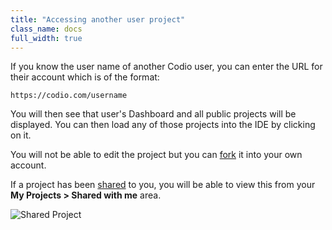 ```yaml
---
title: "Accessing another user project"
class_name: docs
full_width: true
---
```


If you know the user name of another Codio user, you can enter the URL for their account which is of the format:

`https://codio.com/username`

You will then see that user's Dashboard and all public projects will be displayed. You can then load any of those projects into the IDE by clicking on it. 

You will not be able to edit the project but you can [fork](/docs/ide/features/fork) it into your own account.

If a project has been [shared](/docs/ide/customization/permissions) to you, you will be able to view this from your **My Projects > Shared with me** area.

![Shared Project](/img/docs/console-shared.png)

